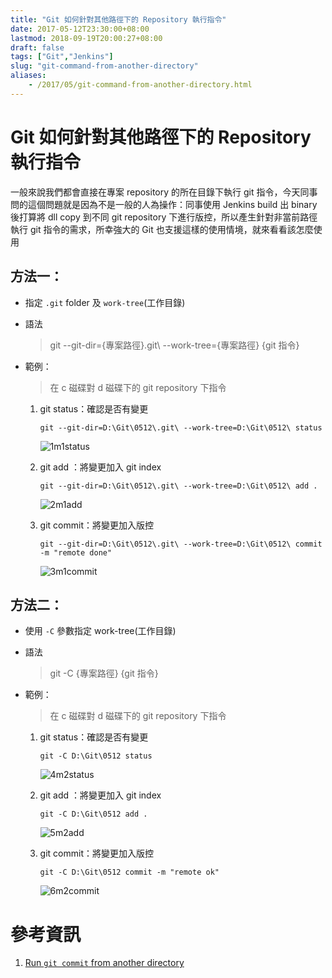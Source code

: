 ```yaml
---
title: "Git 如何針對其他路徑下的 Repository 執行指令"
date: 2017-05-12T23:30:00+08:00
lastmod: 2018-09-19T20:00:27+08:00
draft: false
tags: ["Git","Jenkins"]
slug: "git-command-from-another-directory"
aliases:
    - /2017/05/git-command-from-another-directory.html
---
```

# Git 如何針對其他路徑下的 Repository 執行指令
一般來說我們都會直接在專案 repository 的所在目錄下執行 git 指令，今天同事問的這個問題就是因為不是一般的人為操作：同事使用 Jenkins build 出 binary 後打算將 dll copy 到不同 git repository 下進行版控，所以產生針對非當前路徑執行 git 指令的需求，所幸強大的 Git 也支援這樣的使用情境，就來看看該怎麼使用

## 方法一：

*   指定 `.git` folder 及 `work-tree`(工作目錄)
*   語法

    > git --git-dir={專案路徑}\.git\ --work-tree={專案路徑} {git 指令}

*   範例：

    > 在 c 磁碟對 d 磁碟下的 git repository 下指令

    1.  git status：確認是否有變更

        ```
        git --git-dir=D:\Git\0512\.git\ --work-tree=D:\Git\0512\ status
        ```

        ![1m1status](https://cloud.githubusercontent.com/assets/3851540/25996364/89d60c70-3749-11e7-8d37-cc2a7be715b0.png)

    2.  git add ：將變更加入 git index

        ```
        git --git-dir=D:\Git\0512\.git\ --work-tree=D:\Git\0512\ add .
        ```

        ![2m1add](https://cloud.githubusercontent.com/assets/3851540/25996359/88b63d4c-3749-11e7-8752-2f8bc26edf64.png)

    3.  git commit：將變更加入版控

        ```
        git --git-dir=D:\Git\0512\.git\ --work-tree=D:\Git\0512\ commit -m "remote done"
        ```

        ![3m1commit](https://cloud.githubusercontent.com/assets/3851540/25996361/896fd4fa-3749-11e7-8635-ba0995bfc150.png)

## 方法二：

*   使用 `-C` 參數指定 work-tree(工作目錄)
*   語法

    >git -C {專案路徑} {git 指令}

*   範例：
    
    > 在 c 磁碟對 d 磁碟下的 git repository 下指令

    1.  git status：確認是否有變更

        ```
        git -C D:\Git\0512 status
        ```
        
        ![4m2status](https://cloud.githubusercontent.com/assets/3851540/25996366/8b2e8782-3749-11e7-8333-2fb87f8077bd.png)

    2.  git add ：將變更加入 git index

        ```
        git -C D:\Git\0512 add .
        ```
        
        ![5m2add](https://cloud.githubusercontent.com/assets/3851540/25996365/8b2e4466-3749-11e7-8ec9-eaecbda4ac31.png)

    3.  git commit：將變更加入版控

        ```
        git -C D:\Git\0512 commit -m "remote ok"
        ```
        
        ![6m2commit](https://cloud.githubusercontent.com/assets/3851540/25996370/8ec7d1dc-3749-11e7-98ee-631b4711ca85.png)


# 參考資訊
1.  [Run `git commit` from another directory](http://stackoverflow.com/questions/22691575/run-git-commit-from-another-directory)
